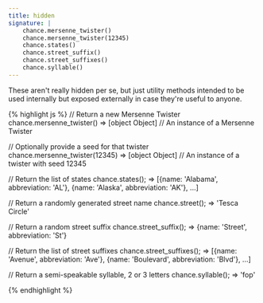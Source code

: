 ```yaml
---
title: hidden
signature: |
    chance.mersenne_twister()
    chance.mersenne_twister(12345)
    chance.states()
    chance.street_suffix()
    chance.street_suffixes()
    chance.syllable()
---
```


These aren't really hidden per se, but just utility methods intended to be used
internally but exposed externally in case they're useful to anyone.

{% highlight js %}
  // Return a new Mersenne Twister
  chance.mersenne_twister()
  => [object Object] // An instance of a Mersenne Twister

  // Optionally provide a seed for that twister
  chance.mersenne_twister(12345)
  => [object Object] // An instance of a twister with seed 12345

  // Return the list of states
  chance.states();
  => [{name: 'Alabama', abbreviation: 'AL'}, {name: 'Alaska', abbreviation: 'AK'}, ...]

  // Return a randomly generated street name
  chance.street();
  => 'Tesca Circle'

  // Return a random street suffix
  chance.street_suffix();
  => {name: 'Street', abbreviation: 'St'}

  // Return the list of street suffixes
  chance.street_suffixes();
  => [{name: 'Avenue', abbreviation: 'Ave'}, {name: 'Boulevard', abbreviation: 'Blvd'}, ...]

  // Return a semi-speakable syllable, 2 or 3 letters
  chance.syllable();
  => 'fop'

{% endhighlight %}


